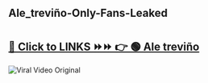 
 ## Ale_treviño-Only-Fans-Leaked

# <h2><a href="https://clipsfans.com/Ale_treviño&ref=git">🔗 Click to LINKS ⏩⏩ 👉 🟢 Ale treviño </a></h2>

<a href="https://clipsfans.com/Ale_treviño&ref=git" rel="nofollow" data-target="animated-image.originalLink"><img src="https://i.ibb.co.com/xMMVF88/686577567.gif" alt="Viral Video Original" style="max-width: 100%; display: inline-block;" data-target="animated-image.originalImage"></a>
